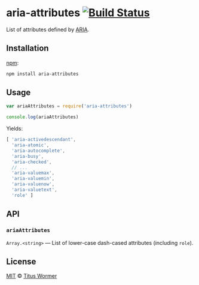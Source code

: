 # aria-attributes [![Build Status][travis-badge]][travis]

List of attributes defined by [ARIA][spec].

## Installation

[npm][]:

```bash
npm install aria-attributes
```

## Usage

```javascript
var ariaAttributes = require('aria-attributes')

console.log(ariaAttributes)
```

Yields:

```js
[ 'aria-activedescendant',
  'aria-atomic',
  'aria-autocomplete',
  'aria-busy',
  'aria-checked',
  // ...
  'aria-valuemax',
  'aria-valuemin',
  'aria-valuenow',
  'aria-valuetext',
  'role' ]
```

## API

### `ariaAttributes`

`Array.<string>` — List of lower-case dash-cased attributes (including
`role`).

## License

[MIT][license] © [Titus Wormer][author]

<!-- Definitions -->

[travis-badge]: https://img.shields.io/travis/wooorm/aria-attributes.svg

[travis]: https://travis-ci.org/wooorm/aria-attributes

[npm]: https://docs.npmjs.com/cli/install

[license]: license

[author]: https://wooorm.com

[spec]: https://www.w3.org/TR/wai-aria/
